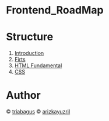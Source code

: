 # Frontend_RoadMap

# Structure
1. [Introduction](https://github.com/arizkayusril/Frontend_RoadMap/tree/master/1.Introduction)
2. [Firts](https://github.com/arizkayusril/Frontend_RoadMap/tree/master/2.Firsts)
3. [HTML Fundamental]()
4. [CSS](https://github.com/arizkayusril/Frontend_RoadMap/blob/master/README.md)
# Author
&copy; [triabagus](https://github.com/triabagus)
&copy; [arizkayuzril](https://github.com/arizkayusril)

